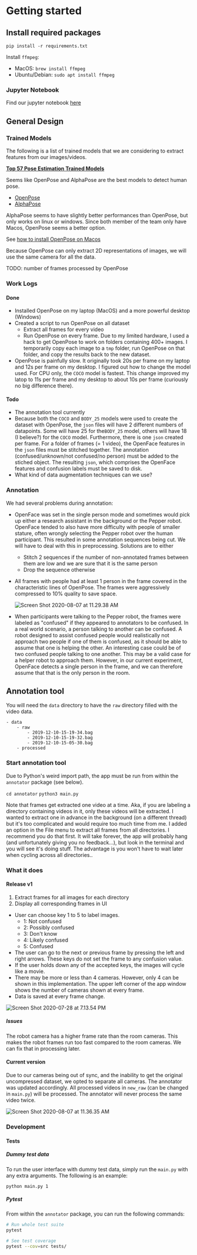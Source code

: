 # Getting started

## Install required packages
`pip install -r requirements.txt`

Install `ffmpeg`:
* MacOS: `brew install ffmpeg`
* Ubuntu/Debian: `sudo apt install ffmpeg`



### Jupyter Notebook

Find our jupyter notebook [here](https://colab.research.google.com/drive/1GB-D6D5eOkK_TgdmVJ8mqMvPmIvMl7aG?usp=sharing)

## General Design

### Trained Models

The following is a list of trained models that we are considering to extract features from our images/videos.

[**Top 57 Pose Estimation Trained Models**](https://awesomeopensource.com/projects/human-pose-estimation)

Seems like OpenPose and AlphaPose are the best models to detect human pose.

* [OpenPose](https://github.com/CMU-Perceptual-Computing-Lab/openpose)
* [AlphaPose](https://github.com/MVIG-SJTU/AlphaPose)

AlphaPose seems to have slightly better performances than OpenPose, but only works on linux or windows. Since both member of the team only have Macos, OpenPose seems a better option.

See [how to install OpenPose on Macos](https://github.com/CMU-Perceptual-Computing-Lab/openpose/blob/master/doc/installation.md)

Because OpenPose can only extract 2D representations of images, we will use the same camera for all the data. 

TODO: number of frames processed by OpenPose

### Work Logs

#### Done

* Installed OpenPose on my laptop (MacOS) and a more powerful desktop (Windows)
* Created a script to run OpenPose on all dataset
  * Extract all frames for every video
  * Run OpenPose on every frame. Due to my limited hardware, I used a hack to get OpenPose to work on folders containing 400+ images. I temporarily copy each image to a `tmp` folder, run OpenPose on that folder, and copy the results back to the new dataset.
* OpenPose is painfully slow. It originally took 20s per frame on my laptop and 12s per frame on my desktop. I figured out how to change the model used. For CPU only, the `COCO` model is fastest. This change improved my latop to 11s per frame and my desktop to about 10s per frame (curiously no big difference there).

#### Todo

* The annotation tool currently
* Because both the `COCO` and `BODY_25` models were used to create the dataset with OpenPose, the `json` files will have 2 different numbers of datapoints. Some will have 25 for the`BODY_25` model, others will have 18 (I believe?) for the `COCO` model. Furthermore, there is one `json` created per frame. For a folder of frames (= 1 video), the OpenFace features in the `json` files must be stitched together. The annotation (confused/unknown/not confused/no person) must be added to the stiched object. The resulting `json`, which comprises the OpenFace features and confusion labels must be saved to disk.
* What kind of data augmentation techniques can we use?

### Annotation

We had several problems during annotation:

* OpenFace was set in the single person mode and sometimes would pick up either a research assistant in the background or the Pepper robot. OpenFace tended to also have more difficulty with people of smaller stature, often wrongly selecting the Pepper robot over the human participant. This resulted in some annotation sequences being cut. We will have to deal with this in preprocessing. Solutions are to either

  * Stitch 2 sequences if the number of non-annotated frames between them are low and we are sure that it is the same person
  * Drop the sequence otherwise

* All frames with people had at least 1 person in the frame covered in the characteristic lines of OpenPose. The frames were aggressively compressed to 10% quality to save space.

  ![Screen Shot 2020-08-07 at 11.29.38 AM](README.assets/Screen%20Shot%202020-08-07%20at%2011.29.38%20AM.png)

* When participants were talking to the Pepper robot, the frames were labeled as "confused" if they appeared to annotators to be confused. In a real world scenario, a person talking to another can be confused. A robot designed to assist confused people would realistically not approach two people if one of them is confused, as it should be able to assume that one is helping the other. An interesting case could be of two confused people talking to one another. This may be a valid case for a helper robot to approach them. However, in our current experiment, OpenFace detects a single person in the frame, and we can therefore assume that that is the only person in the room.

## Annotation tool

You will need the `data` directory to have the `raw` directory filled with the video data.
```
- data
    - raw
        - 2019-12-10-15-19-34.bag
        - 2019-12-10-15-19-32.bag
        - 2019-12-10-15-05-30.bag
    - processed
```

### Start annotation tool

Due to Python's weird import path, the app must be run from within the `annotator` package (see below).

`cd annotator`
`python3 main.py`

Note that frames get extracted one video at a time. Aka, if you are labeling a directory containing videos in it, only these videos will be extracted. I wanted to extract one in advance in the background (on a different thread) but it's too complicated and would require too much time from me. I added an option in the File menu to extract all frames from all directories. I recommend you do that first. It will take forever, the app will probably hang (and unfortunately giving you no feedback...), but look in the terminal and you will see it's doing stuff. The advantage is you won't have to wait later when cycling across all directories..

### What it does

#### Release v1

1. Extract frames for all images for each directory
2. Display all corresponding frames in UI

* User can choose key 1 to 5 to label images.
    * 1: Not confused
    * 2: Possibly confused
    * 3: Don't know
    * 4: Likely confused
    * 5: Confused
* The user can go to the next or previous frame by pressing the left and right arrows. These keys do not set the frame to any confusion value.
* If the user holds down any of the accepted keys, the images will cycle like a movie.
* There may be more or less than 4 cameras. However, only 4 can be shown in this implementation. The upper left corner of the app window shows the number of cameras shown at every frame.
* Data is saved at every frame change.

![Screen Shot 2020-07-28 at 7.13.54 PM](README.assets/Screen%20Shot%202020-07-28%20at%207.13.54%20PM.png)

##### Issues

The robot camera has a higher frame rate than the room cameras. This makes the robot frames run too fast compared to the room cameras. We can fix that in processing later.

#### Current version

Due to our cameras being out of sync, and the inability to get the original uncompressed dataset, we opted to separate all cameras. The annotator was updated accordingly. All processed videos in `new_raw` (can be changed in `main.py`) will be processed. The annotator will never process the same video twice.

![Screen Shot 2020-08-07 at 11.36.35 AM](README.assets/Screen%20Shot%202020-08-07%20at%2011.36.35%20AM.png)

### Development

#### Tests

##### Dummy test data

To run the user interface with dummy test data, simply run the `main.py` with any extra arguments. The following is an example:

```
python main.py 1
```



##### Pytest

From within the `annotator` package, you can run the following commands:

```bash
# Run whole test suite
pytest

# See test coverage
pytest --cov=src tests/
```
